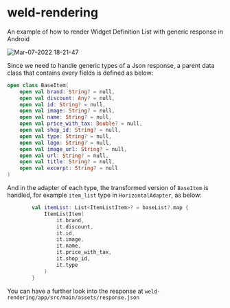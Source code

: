 # weld-rendering
An example of how to render Widget Definition List with generic response in Android

![Mar-07-2022 18-21-47](https://user-images.githubusercontent.com/31622343/157003358-9205a326-a06a-4558-963d-a607eab0506d.gif)

Since we need to handle generic types of a Json response, a parent data class that contains every fields is defined as below:

```kotlin
open class BaseItem(
    open val brand: String? = null,
    open val discount: Any? = null,
    open val id: String? = null,
    open val image: String? = null,
    open val name: String? = null,
    open val price_with_tax: Double? = null,
    open val shop_id: String? = null,
    open val type: String? = null,
    open val logo: String? = null,
    open val image_url: String? = null,
    open val url: String? = null,
    open val title: String? = null,
    open val excerpt: String? = null
)
```

And in the adapter of each type, the transformed version of `BaseItem` is handled, for example `item_list` type in `HorizontalAdapter`, as below:
```kotlin
        val itemList: List<ItemListItem>? = baseList?.map {
            ItemListItem(
                it.brand,
                it.discount,
                it.id,
                it.image,
                it.name,
                it.price_with_tax,
                it.shop_id,
                it.type
            )
        }
```
You can have a further look into the response at `weld-rendering/app/src/main/assets/response.json`



